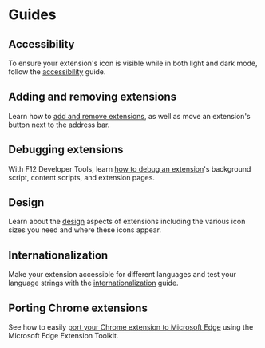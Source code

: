 #  Guides

## Accessibility
To ensure your extension's icon is visible while in both light and dark mode, follow the [accessibility](./accessibility) guide.

## Adding and removing extensions
Learn how to [add and remove extensions](./adding-and-removing-extensions), as well as move an extension's button next to the address bar.


## Debugging extensions
With F12 Developer Tools, learn [how to debug an extension](./debugging-extensions)'s background script, content scripts, and extension pages.

## Design
Learn about the [design](./design) aspects of extensions including the various icon sizes you need and where these icons appear.

## Internationalization
Make your extension accessible for different languages and test your language strings with the [internationalization](./internationalization) guide.

## Porting Chrome extensions
See how to easily [port your Chrome extension to Microsoft Edge](./porting-Chrome-extensions) using the Microsoft Edge Extension Toolkit.
